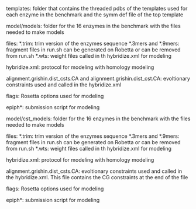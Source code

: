 templates: folder that contains the threaded pdbs of the templates used for each enzyme in the benchmark and the symm def file of the top template

model/models: folder for the 16 enzymes in the benchmark with the files needed to make models

files:
*.trim: trim version of the enzymes sequence
*.3mers and *.9mers: fragment files in run.sh can be generated on Robetta or can be removed from run.sh 
*.wts: weight files called in th hybridize.xml for modeling

hybridize.xml: protocol for modeling with homology modeling

alignment.grishin.dist_csts.CA and alignment.grishin.dist_cst.CA: evoltionary constraints used and called in the hybridize.xml

flags: Rosetta options used for modeling

epiph*: submission script for modeling


model/cst_models: folder for the 16 enzymes in the benchmark with the files needed to make models

files:
*.trim: trim version of the enzymes sequence
*.3mers and *.9mers: fragment files in run.sh can be generated on Robetta or can be removed from run.sh 
*.wts: weight files called in th hybridize.xml for modeling

hybridize.xml: protocol for modeling with homology modeling

alignment.grishin.dist_csts.CA: evoltionary constraints used and called in the hybridize.xml. This file contains the CG constraints at the end of the file

flags: Rosetta options used for	modeling

epiph*: submission script for modeling
